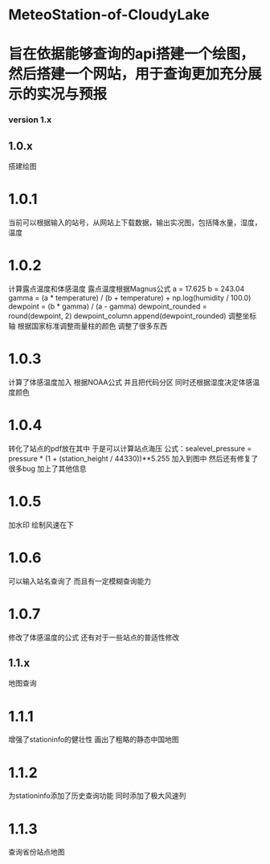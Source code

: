 # MeteoStation-of-CloudyLake
# 旨在依据能够查询的api搭建一个绘图，然后搭建一个网站，用于查询更加充分展示的实况与预报

### version 1.x 

## 1.0.x
搭建绘图
# 1.0.1 
当前可以根据输入的站号，从网站上下载数据，输出实况图，包括降水量，湿度，温度
# 1.0.2
计算露点温度和体感温度
露点温度根据Magnus公式
        a = 17.625
        b = 243.04
        gamma = (a * temperature) / (b + temperature) + np.log(humidity / 100.0)
        dewpoint = (b * gamma) / (a - gamma)
        dewpoint_rounded = round(dewpoint, 2)
        dewpoint_column.append(dewpoint_rounded)
调整坐标轴
根据国家标准调整雨量柱的颜色
调整了很多东西
# 1.0.3
计算了体感温度加入
根据NOAA公式
并且把代码分区
同时还根据湿度决定体感温度颜色
# 1.0.4
转化了站点的pdf放在其中
于是可以计算站点海压
公式：sealevel_pressure = pressure * (1 + (station_height / 44330))**5.255
加入到图中
然后还有修复了很多bug
加上了其他信息
# 1.0.5
加水印
绘制风速在下
# 1.0.6
可以输入站名查询了
而且有一定模糊查询能力
# 1.0.7
修改了体感温度的公式
还有对于一些站点的普适性修改

## 1.1.x
地图查询
# 1.1.1
增强了stationinfo的健壮性
画出了粗略的静态中国地图
# 1.1.2
为stationinfo添加了历史查询功能
同时添加了极大风速列
# 1.1.3
查询省份站点地图


